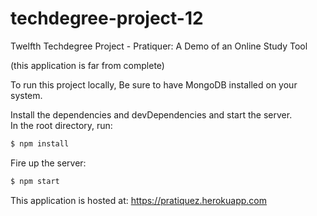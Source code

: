 # techdegree-project-12
Twelfth Techdegree Project - Pratiquer: A Demo of an Online Study Tool

(this application is far from complete)

To run this project locally,
Be sure to have MongoDB installed on your system.<br>

Install the dependencies and devDependencies and start the server.<br>
In the root directory, run:
```sh
$ npm install
```

Fire up the server:
```sh
$ npm start
```

This application is hosted at: https://pratiquez.herokuapp.com
